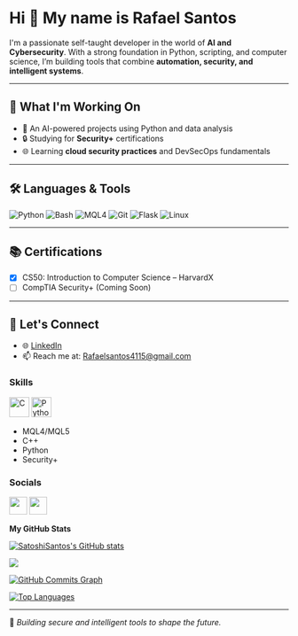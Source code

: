 Hi 👋 My name is Rafael Santos
==============================

I'm a passionate self-taught developer in the world of **AI and Cybersecurity**. With a strong foundation in Python, scripting, and computer science, I’m building tools that combine **automation, security, and intelligent systems**.

---

## 🔧 What I'm Working On

- 🧠 An AI-powered projects using Python and data analysis
- 🔒 Studying for **Security+** certifications
- 🌐 Learning **cloud security practices** and DevSecOps fundamentals

---

## 🛠️ Languages & Tools

![Python](https://img.shields.io/badge/Python-3776AB?style=for-the-badge&logo=python&logoColor=white)
![Bash](https://img.shields.io/badge/Bash-121011?style=for-the-badge&logo=gnu-bash&logoColor=white)
![MQL4](https://img.shields.io/badge/MQL4-FF9900?style=for-the-badge&logo=metatrader&logoColor=white)
![Git](https://img.shields.io/badge/Git-F05032?style=for-the-badge&logo=git&logoColor=white)
![Flask](https://img.shields.io/badge/Flask-000000?style=for-the-badge&logo=flask&logoColor=white)
![Linux](https://img.shields.io/badge/Linux-FCC624?style=for-the-badge&logo=linux&logoColor=black)

---

## 📚 Certifications

- [x] CS50: Introduction to Computer Science – HarvardX   
- [ ] CompTIA Security+ (Coming Soon)

---

## 🚀 Let's Connect

- 🌐 [LinkedIn](https://www.linkedin.com/in/rafael-santos-849203ba/)
- 📫 Reach me at: Rafaelsantos4115@gmail.com


### Skills

<p align="left">
<a href="https://docs.microsoft.com/en-us/cpp/?view=msvc-170" target="_blank" rel="noreferrer"><img src="https://raw.githubusercontent.com/danielcranney/readme-generator/main/public/icons/skills/c-colored.svg" width="36" height="36" alt="C" /></a>
<a href="https://www.python.org/" target="_blank" rel="noreferrer"><img src="https://raw.githubusercontent.com/danielcranney/readme-generator/main/public/icons/skills/python-colored.svg" width="36" height="36" alt="Python" /></a>
</p>

* MQL4/MQL5
* C++
* Python
* Security+


### Socials

<p align="left"> <a href="https://www.github.com/SatoshiSantos" target="_blank" rel="noreferrer"><img src="https://raw.githubusercontent.com/danielcranney/readme-generator/main/public/icons/socials/github.svg" width="32" height="32" /></a> <a href="https://www.linkedin.com/in/rafael-santos-849203ba/" target="_blank" rel="noreferrer"><img src="https://raw.githubusercontent.com/danielcranney/readme-generator/main/public/icons/socials/linkedin.svg" width="32" height="32" /></a></p>


<b>My GitHub Stats</b>

<a href="http://www.github.com/SatoshiSantos"><img src="https://github-readme-stats.vercel.app/api?username=SatoshiSantos&show_icons=true&hide=&count_private=true&title_color=0891b2&text_color=ffffff&icon_color=0891b2&bg_color=1c1917&hide_border=true&show_icons=true" alt="SatoshiSantos's GitHub stats" /></a>

<a href="http://www.github.com/SatoshiSantos"><img src="https://github-readme-streak-stats.herokuapp.com/?user=SatoshiSantos&stroke=ffffff&background=1c1917&ring=0891b2&fire=0891b2&currStreakNum=ffffff&currStreakLabel=0891b2&sideNums=ffffff&sideLabels=ffffff&dates=ffffff&hide_border=true" /></a>

<a href="http://www.github.com/SatoshiSantos"><img src="https://activity-graph.herokuapp.com/graph?username=SatoshiSantos&bg_color=1c1917&color=ffffff&line=0891b2&point=ffffff&area_color=1c1917&area=true&hide_border=true&custom_title=GitHub%20Commits%20Graph" alt="GitHub Commits Graph" /></a>

<a href="https://github.com/SatoshiSantos" align="left"><img src="https://github-readme-stats.vercel.app/api/top-langs/?username=SatoshiSantos&langs_count=10&title_color=0891b2&text_color=ffffff&icon_color=0891b2&bg_color=1c1917&hide_border=true&locale=en&custom_title=Top%20%Languages" alt="Top Languages" /></a>

---

🔐 *Building secure and intelligent tools to shape the future.*
